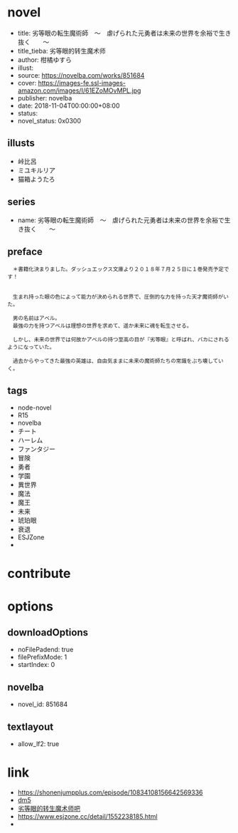 # novel

- title: 劣等眼の転生魔術師　～　虐げられた元勇者は未来の世界を余裕で生き抜く　　～
- title_tieba: 劣等眼的转生魔术师
- author: 柑橘ゆすら
- illust:
- source: https://novelba.com/works/851684
- cover: https://images-fe.ssl-images-amazon.com/images/I/61EZoMOvMPL.jpg
- publisher: novelba
- date: 2018-11-04T00:00:00+08:00
- status:
- novel_status: 0x0300

## illusts

- 峠比呂
- ミユキルリア
- 猫箱ようたろ

## series

- name: 劣等眼の転生魔術師　～　虐げられた元勇者は未来の世界を余裕で生き抜く　　～

## preface


```
　＊書籍化決まりました。ダッシュエックス文庫より２０１８年７月２５日に１巻発売予定です！


　生まれ持った眼の色によって能力が決められる世界で、圧倒的な力を持った天才魔術師がいた。

　男の名前はアベル。
　最強の力を持つアベルは理想の世界を求めて、遥か未来に魂を転生させる。

　しかし、未来の世界では何故かアベルの持つ至高の目が『劣等眼』と呼ばれ、バカにされるようになっていた。

　過去からやってきた最強の英雄は、自由気ままに未来の魔術師たちの常識をぶち壊していく。
```

## tags

- node-novel
- R15
- novelba
- チート
- ハーレム
- ファンタジー
- 冒険
- 勇者
- 学園
- 異世界
- 魔法
- 魔王
- 未来
- 琥珀眼
- 衰退
- ESJZone
- 

# contribute


# options

## downloadOptions

- noFilePadend: true
- filePrefixMode: 1
- startIndex: 0

## novelba

- novel_id: 851684

## textlayout

- allow_lf2: true

# link

- https://shonenjumpplus.com/episode/10834108156642569336
- [dm5](http://www.dm5.com/manhua-liedengyandezhuanshengmoshushi/)
- [劣等眼的转生魔术师吧](https://tieba.baidu.com/f?kw=%E5%8A%A3%E7%AD%89%E7%9C%BC%E7%9A%84%E8%BD%AC%E7%94%9F%E9%AD%94%E6%9C%AF%E5%B8%88&ie=utf-8&tp=0 "劣等眼的转生魔术师")
- https://www.esjzone.cc/detail/1552238185.html
- 
